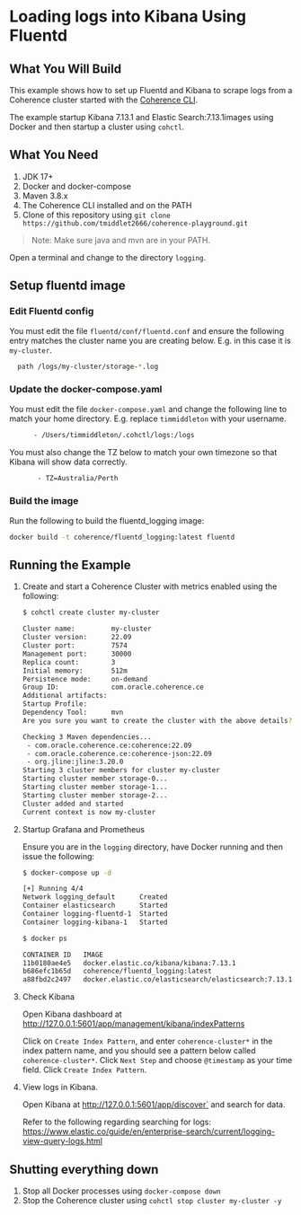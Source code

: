 # Loading logs into Kibana Using Fluentd

## What You Will Build

This example shows how to set up Fluentd and Kibana to scrape logs from a Coherence cluster 
started with the [Coherence CLI](https://github.com/oracle/coherence-cli).

The example startup Kibana 7.13.1 and Elastic Search:7.13.1images using Docker and then startup a cluster using 
`cohctl`.

## What You Need

1. JDK 17+
2. Docker and docker-compose
3. Maven 3.8.x
4. The Coherence CLI installed and on the PATH
5. Clone of this repository using `git clone https://github.com/tmiddlet2666/coherence-playground.git`
           
> Note: Make sure java and mvn are in your PATH.

Open a terminal and change to the directory `logging`.

## Setup fluentd image
 
### Edit Fluentd config

You must edit the file `fluentd/conf/fluentd.conf` and ensure the following entry matches the cluster
name you are creating below. E.g. in this case it is `my-cluster`.

```bash
  path /logs/my-cluster/storage-*.log
```
        
### Update the docker-compose.yaml

You must edit the file `docker-compose.yaml` and change the following line to match your
home directory. E.g. replace `timmiddleton` with your username.

```bash
      - /Users/timmiddleton/.cohctl/logs:/logs
```

You must also change the TZ below to match your own timezone so that Kibana will show data correctly.

```bash
       - TZ=Australia/Perth
```

### Build the image

Run the following to build the fluentd_logging image:

```bash
docker build -t coherence/fluentd_logging:latest fluentd
```

## Running the Example
     
1. Create and start a Coherence Cluster with metrics enabled using the following:

   ```bash
   $ cohctl create cluster my-cluster

   Cluster name:         my-cluster
   Cluster version:      22.09
   Cluster port:         7574
   Management port:      30000
   Replica count:        3
   Initial memory:       512m
   Persistence mode:     on-demand
   Group ID:             com.oracle.coherence.ce
   Additional artifacts: 
   Startup Profile:      
   Dependency Tool:      mvn
   Are you sure you want to create the cluster with the above details? (y/n) y

   Checking 3 Maven dependencies...
    - com.oracle.coherence.ce:coherence:22.09
    - com.oracle.coherence.ce:coherence-json:22.09
    - org.jline:jline:3.20.0
   Starting 3 cluster members for cluster my-cluster
   Starting cluster member storage-0...
   Starting cluster member storage-1...
   Starting cluster member storage-2...
   Cluster added and started
   Current context is now my-cluster
   ```    

2. Startup Grafana and Prometheus

   Ensure you are in the `logging` directory, have Docker running and then issue the following:

   ```bash
   $ docker-compose up -d  
   
   [+] Running 4/4
   Network logging_default      Created                                                                                                                                                                        0.0s
   Container elasticsearch      Started                                                                                                                                                                        0.6s
   Container logging-fluentd-1  Started                                                                                                                                                                        1.5s
   Container logging-kibana-1   Started  
   
   $ docker ps
   
   CONTAINER ID   IMAGE                                                  COMMAND                  CREATED          STATUS          PORTS                                                                                                    NAMES
   11b0180ae4e5   docker.elastic.co/kibana/kibana:7.13.1                 "/bin/tini -- /usr/l…"   27 seconds ago   Up 23 seconds   0.0.0.0:5601->5601/tcp, :::5601->5601/tcp                                                                logging-kibana-1
   b686efc1b65d   coherence/fluentd_logging:latest                       "tini -- /bin/entryp…"   27 seconds ago   Up 23 seconds   5140/tcp, 0.0.0.0:24224->24224/tcp, 0.0.0.0:24224->24224/udp, :::24224->24224/tcp, :::24224->24224/udp   logging-fluentd-1
   a88fbd2c2497   docker.elastic.co/elasticsearch/elasticsearch:7.13.1   "/bin/tini -- /usr/l…"   27 seconds ago   Up 24 seconds   0.0.0.0:9200->9200/tcp, :::9200->9200/tcp, 9300/tcp                                                      elasticsearch
   ```

3. Check Kibana
   
    Open Kibana dashboard at http://127.0.0.1:5601/app/management/kibana/indexPatterns
         
    Click on `Create Index Pattern`, and enter `coherence-cluster*` in the index pattern name, and you should see a pattern 
    below called `coherence-cluster*`.  Click `Next Step` and choose `@timestamp` as your time field. 
    Click `Create Index Pattern`.

4. View logs in Kibana.

   Open Kibana at http://127.0.0.1:5601/app/discover` and search for data.

   Refer to the following regarding searching for logs: https://www.elastic.co/guide/en/enterprise-search/current/logging-view-query-logs.html

## Shutting everything down

1. Stop all Docker processes using `docker-compose down`
2. Stop the Coherence cluster using `cohctl stop cluster my-cluster -y`
